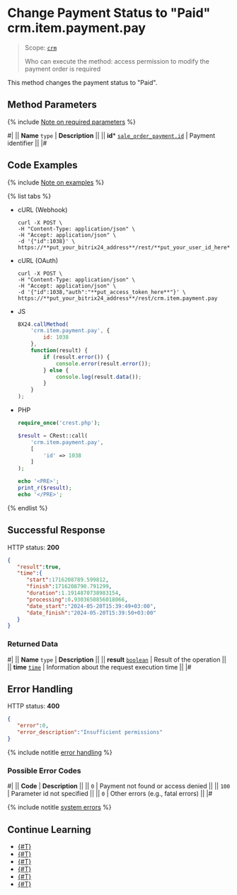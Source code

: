 # Change Payment Status to "Paid" crm.item.payment.pay

> Scope: [`crm`](../../../scopes/permissions.md)
>
> Who can execute the method: access permission to modify the payment order is required

This method changes the payment status to "Paid".

## Method Parameters

{% include [Note on required parameters](../../../../_includes/required.md) %}

#|
|| **Name**
`type` | **Description** ||
|| **id***
[`sale_order_payment.id`](../../../sale/data-types.md#sale_order_payment) | Payment identifier ||
|#

## Code Examples

{% include [Note on examples](../../../../_includes/examples.md) %}

{% list tabs %}

- cURL (Webhook)

    ```http
    curl -X POST \
    -H "Content-Type: application/json" \
    -H "Accept: application/json" \
    -d '{"id":1038}' \
    https://**put_your_bitrix24_address**/rest/**put_your_user_id_here**/**put_your_webhook_here**/crm.item.payment.pay
    ```

- cURL (OAuth) 

    ```http
    curl -X POST \
    -H "Content-Type: application/json" \
    -H "Accept: application/json" \
    -d '{"id":1038,"auth":"**put_access_token_here**"}' \
    https://**put_your_bitrix24_address**/rest/crm.item.payment.pay
    ```

- JS

    ```js
    BX24.callMethod(
        'crm.item.payment.pay', {
            id: 1038
        },
        function(result) {
            if (result.error()) {
                console.error(result.error());
            } else {
                console.log(result.data());
            }
        }
    );
    ```

- PHP

    ```php
    require_once('crest.php');

    $result = CRest::call(
        'crm.item.payment.pay',
        [
            'id' => 1038
        ]
    );

    echo '<PRE>';
    print_r($result);
    echo '</PRE>';
    ```

{% endlist %}

## Successful Response

HTTP status: **200**

```json
{
   "result":true,
   "time":{
      "start":1716208789.599812,
      "finish":1716208790.791299,
      "duration":1.1914870738983154,
      "processing":0.9303650856018066,
      "date_start":"2024-05-20T15:39:49+03:00",
      "date_finish":"2024-05-20T15:39:50+03:00"
   }
}
```

### Returned Data

#|
|| **Name**
`type` | **Description** ||
|| **result**
[`boolean`](../../../../api-reference/data-types.md) | Result of the operation ||
|| **time**
[`time`](../../../../api-reference/data-types.md) | Information about the request execution time ||
|#

## Error Handling

HTTP status: **400**

```json
{
   "error":0,
   "error_description":"Insufficient permissions"
}
```

{% include notitle [error handling](../../../../_includes/error-info.md) %}

### Possible Error Codes

#|
|| **Code** | **Description** ||
|| `0` | Payment not found or access denied ||
|| `100` | Parameter id not specified ||
|| `0` | Other errors (e.g., fatal errors) ||
|#

{% include notitle [system errors](../../../../_includes/system-errors.md) %}

## Continue Learning

- [{#T}](./crm-item-payment-delete.md)
- [{#T}](./crm-item-payment-get.md)
- [{#T}](./crm-item-payment-list.md)
- [{#T}](./crm-item-payment-update.md)
- [{#T}](./crm-item-payment-unpay.md)
- [{#T}](./crm-item-payment-add.md)